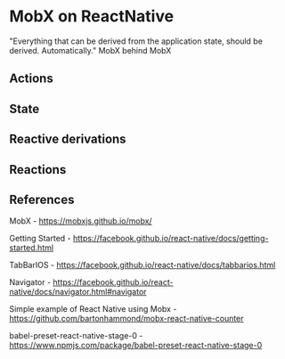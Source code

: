 # MobX on ReactNative

"Everything that can be derived from the application state, should be derived. Automatically." MobX behind MobX

## Actions

## State

## Reactive derivations

## Reactions

## References

MobX - https://mobxjs.github.io/mobx/

Getting Started - https://facebook.github.io/react-native/docs/getting-started.html

TabBarIOS - https://facebook.github.io/react-native/docs/tabbarios.html

Navigator - https://facebook.github.io/react-native/docs/navigator.html#navigator

Simple example of React Native using Mobx - https://github.com/bartonhammond/mobx-react-native-counter

babel-preset-react-native-stage-0  - https://www.npmjs.com/package/babel-preset-react-native-stage-0
